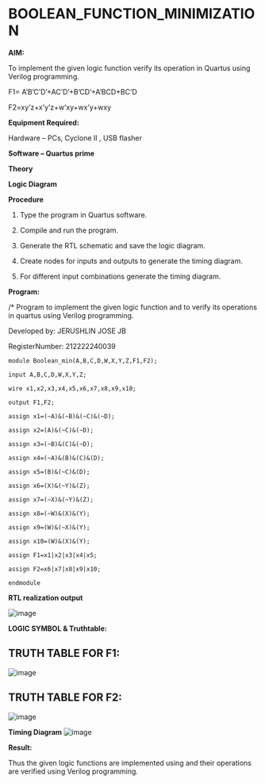 # BOOLEAN_FUNCTION_MINIMIZATION

**AIM:**

To implement the given logic function verify its operation in Quartus using Verilog programming.

F1= A’B’C’D’+AC’D’+B’CD’+A’BCD+BC’D 

F2=xy’z+x’y’z+w’xy+wx’y+wxy

**Equipment Required:**

Hardware – PCs, Cyclone II , USB flasher

**Software – Quartus prime**

**Theory**

**Logic Diagram**

**Procedure**

1.	Type the program in Quartus software.

2.	Compile and run the program.

3.	Generate the RTL schematic and save the logic diagram.

4.	Create nodes for inputs and outputs to generate the timing diagram.

5.	For different input combinations generate the timing diagram.


**Program:**

/* Program to implement the given logic function and to verify its operations in quartus using Verilog programming. 

Developed by: JERUSHLIN JOSE JB

RegisterNumber: 212222240039

```
module Boolean_min(A,B,C,D,W,X,Y,Z,F1,F2);

input A,B,C,D,W,X,Y,Z;

wire x1,x2,x3,x4,x5,x6,x7,x8,x9,x10;

output F1,F2;

assign x1=(~A)&(~B)&(~C)&(~D);

assign x2=(A)&(~C)&(~D);

assign x3=(~B)&(C)&(~D);

assign x4=(~A)&(B)&(C)&(D);

assign x5=(B)&(~C)&(D);

assign x6=(X)&(~Y)&(Z);

assign x7=(~X)&(~Y)&(Z);

assign x8=(~W)&(X)&(Y);

assign x9=(W)&(~X)&(Y);

assign x10=(W)&(X)&(Y);

assign F1=x1|x2|x3|x4|x5;

assign F2=x6|x7|x8|x9|x10;

endmodule
```


**RTL realization output**

![image](https://github.com/user-attachments/assets/c50b4b38-94fd-4b87-bc5e-0ca948ae8360)

**LOGIC SYMBOL & Truthtable:**
## TRUTH TABLE FOR F1:
![image](https://github.com/user-attachments/assets/34120d53-35fa-42da-b8fd-0d4e0612272e)
## TRUTH TABLE FOR F2:
![image](https://github.com/user-attachments/assets/be8ae30c-b836-43da-8040-48615e43d25d)

**Timing Diagram**
![image](https://github.com/user-attachments/assets/cb0f608b-bc9e-4a59-9861-8d8c57bd622f)

**Result:**

Thus the given logic functions are implemented using and their operations are verified using Verilog programming.

